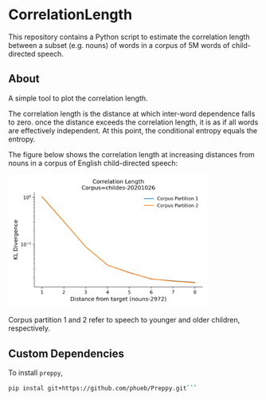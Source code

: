 # CorrelationLength

This repository contains a Python script to estimate the correlation length between a subset (e.g. nouns) of words in a corpus of 5M words of child-directed speech.

## About

A simple tool to plot the correlation length. 

The correlation length is the distance at which inter-word dependence falls to zero. once the distance exceeds the correlation length, it is as if all words are effectively independent. At this point, the conditional entropy equals the entropy.

The figure below shows the correlation length at increasing distances from nouns in a corpus of English child-directed speech:

<img src="images/part1vspart2.png" width="400">

Corpus partition 1 and 2 refer to speech to younger and older children, respectively. 

## Custom Dependencies

To install `preppy`, 

```bash
pip instal git+https://github.com/phueb/Preppy.git```
